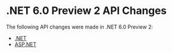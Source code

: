 # .NET 6.0 Preview 2 API Changes

The following API changes were made in .NET 6.0 Preview 2:

- [.NET](./.Net/6.0-preview2.md)
- [ASP.NET](./Asp.Net/6.0-preview2.md)
